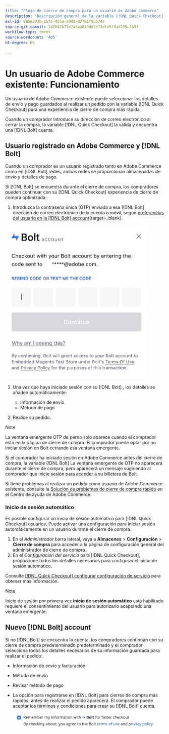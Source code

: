 ```yaml
---
title: "Flujo de cierre de compra para un usuario de Adobe Commerce"
description: "Descripción general de la variable [!DNL Quick Checkout] flujo para un usuario de Adobe Commerce."
exl-id: 085e393b-15f6-4d5a-a04d-927b1f95b74e
source-git-commit: 1b2847b71e2a6aa843de2e73dfe5f3ad295c7b5f
workflow-type: tm+mt
source-wordcount: '405'
ht-degree: 0%

---
```


# Un usuario de Adobe Commerce existente: Funcionamiento

Un usuario de Adobe Commerce existente puede seleccionar los detalles de envío y pago guardados al realizar un pedido con la variable [!DNL Quick Checkout] para una experiencia de cierre de compra más rápida.

Cuando un comprador introduce su dirección de correo electrónico al cerrar la compra, la variable [!DNL Quick Checkout] la valida y encuentra una [!DNL Bolt] cuenta.

## Usuario registrado en Adobe Commerce y [!DNL Bolt]

Cuando un comprador es un usuario registrado tanto en Adobe Commerce como en [!DNL Bolt] redes, ambas redes se proporcionan almacenadas de envío y detalles de pago.

Si [!DNL Bolt] se encuentra durante el cierre de compra, los compradores pueden continuar con su [!DNL Quick Checkout] experiencia de cierre de compra optimizada:

1. Introduzca la contraseña única (OTP) enviada a esa [!DNL Bolt] dirección de correo electrónico de la cuenta o móvil, según [preferencias del usuario en la [!DNL Bolt] account](https://help.bolt.com/shoppers/account/account-settings/#how-to-set-preferred-login-method){target=_blank}.

![Ventana emergente de OTP](assets/pop-up.png)

1. Una vez que haya iniciado sesión con su [!DNL Bolt] , los detalles se añaden automáticamente:

   - Información de envío
   - Método de pago

1. Realice su pedido.

>[!NOTE]
>
> La ventana emergente OTP de perno solo aparece cuando el comprador está en la página de cierre de compra. El comprador puede optar por no iniciar sesión en Bolt cerrando esa ventana emergente.

Si el comprador ha iniciado sesión en Adobe Commerce antes del cierre de compra, la variable [!DNL Bolt] La ventana emergente de OTP no aparecerá durante el cierre de compra, pero aparecerá un mensaje sugiriendo al comprador que inicie sesión para acceder a su billetera de Bolt.

Si tiene problemas al realizar un pedido como usuario de Adobe Commerce existente, consulte la [Solución de problemas de cierre de compra rápido](https://experienceleague.adobe.com/docs/commerce-knowledge-base/kb/troubleshooting/miscellaneous/quick-checkout-issues.html) en el Centro de ayuda de Adobe Commerce.

### Inicio de sesión automático

Es posible configurar un inicio de sesión automático para [!DNL Quick Checkout] usuarios. Puede activar una configuración para iniciar sesión automáticamente en un usuario durante el cierre de compra.

1. En el _Administrador_ barra lateral, vaya a **Almacenes** > **Configuración** > **Cierre de compra** para acceder a la página de configuración general del administrador de cierre de compra .
1. En el _Configuración del servicio_ para [!DNL Quick Checkout], proporcione todos los detalles necesarios para configurar el inicio de sesión automático.

Consulte [[!DNL Quick Checkout] configurar configuración de servicio](../quick-checkout/onboarding.md#configure-service-settings) para obtener más información.

>[!NOTE]
>
> Inicio de sesión por primera vez **inicio de sesión automático** está habilitado requiere el consentimiento del usuario para autorizarlo aceptando una ventana emergente.

## Nuevo [!DNL Bolt] account

Si no [!DNL Bolt] se encuentra la cuenta, los compradores continúan con su cierre de compra predeterminado predeterminado y el comprador selecciona todos los detalles necesarios de su información guardada para realizar el pedido:

- Información de envío y facturación
- Método de envío
- Revisar método de pago
- La opción para registrarse en [!DNL Bolt] para cierres de compra más rápidos, antes de realizar el pedido aparecerá. El comprador puede aceptar los términos y condiciones para crear su [!DNL Bolt] cuenta.

   ![Recordar [!DNL Bolt]](assets/checkbox-remember-bolt.png)
